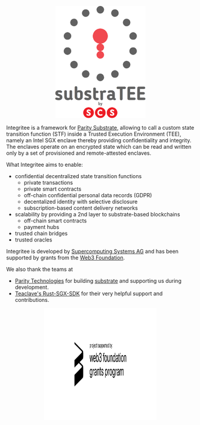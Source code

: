<p align="center"><img src="./fig/substraTEE-logo-scs.png" height="300"/></p>

Integritee is a framework for [Parity Substrate](https://docs.substrate.dev/), allowing to call a custom state transition function (STF) inside a Trusted Execution Environment (TEE), namely an Intel SGX enclave thereby providing confidentiality and integrity. The enclaves operate on an encrypted state which can be read and written only by a set of provisioned and remote-attested enclaves.

What Integritee aims to enable:

* confidential decentralized state transition functions
  * private transactions
  * private smart contracts
  * off-chain confidential personal data records (GDPR)
  * decentalized identity with selective disclosure
  * subscription-based content delivery networks
* scalability by providing a 2nd layer to substrate-based blockchains
  * off-chain smart contracts
  * payment hubs
* trusted chain bridges
* trusted oracles

Integritee is developed by [Supercomputing Systems AG](https://www.scs.ch) and has been supported by grants from the [Web3 Foundation](https://web3.foundation/).

We also thank the teams at

* [Parity Technologies](https://www.parity.io/) for building [substrate](https://github.com/paritytech/substrate) and supporting us during development.
* [Teaclave's Rust-SGX-SDK](https://github.com/apache/incubator-teaclave-sgx-sdk) for their very helpful support and contributions.

<p align="center"><img src="./fig/web3_foundation_grants_badge_black.svg" width="300" height="300"/></p>
